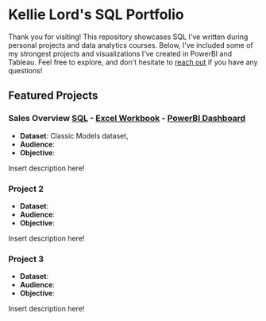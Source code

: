 # Kellie Lord's SQL Portfolio
Thank you for visiting! This repository showcases SQL I've written during personal projects and data analytics courses. Below, I've included some of my strongest projects and visualizations I've created in PowerBI and Tableau. Feel free to explore, and don't hesitate to [reach out](https://www.linkedin.com/in/kellielord/) if you have any questions! 
## Featured Projects

### Sales Overview [SQL]() - [Excel Workbook](https://1drv.ms/x/s!As3pnUrt-hzHjUuabwvd0dzLRsQj?e=akgwnJ) - [PowerBI Dashboard]()
- **Dataset**: Classic Models dataset, 
- **Audience**:
- **Objective**:

Insert description here!
### Project 2
- **Dataset**:
- **Audience**:
- **Objective**:

Insert description here!
### Project 3
- **Dataset**:
- **Audience**:
- **Objective**:

Insert description here!
